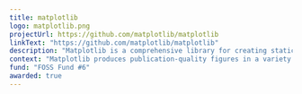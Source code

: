```yaml
---
title: matplotlib
logo: matplotlib.png
projectUrl: https://github.com/matplotlib/matplotlib
linkText: "https://github.com/matplotlib/matplotlib"
description: "Matplotlib is a comprehensive library for creating static, animated, and interactive visualizations in Python."
context: "Matplotlib produces publication-quality figures in a variety of hardcopy formats and interactive environments across platforms. Matplotlib can be used in Python scripts, the Python and IPython shell, web application servers, and various graphical user interface toolkits."
fund: "FOSS Fund #6"
awarded: true
---
```

